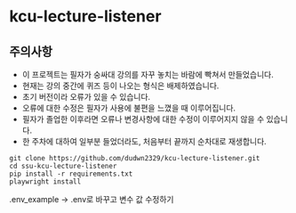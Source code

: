 # kcu-lecture-listener
## 주의사항
- 이 프로젝트는 필자가 숭싸대 강의를 자꾸 놓치는 바람에 빡쳐서 만들었습니다.  
- 현재는 강의 중간에 퀴즈 등이 나오는 형식은 배제하였습니다.  
- 초기 버전이라 오류가 있을 수 있습니다.  
- 오류에 대한 수정은 필자가 사용에 불편을 느꼈을 때 이루어집니다.  
- 필자가 졸업한 이후라면 오류나 변경사항에 대한 수정이 이루어지지 않을 수 있습니다.
- 한 주차에 대하여 일부분 들었더라도, 처음부터 끝까지 순차대로 재생합니다.


```
git clone https://github.com/dudwn2329/kcu-lecture-listener.git
cd ssu-kcu-lecture-listener   
pip install -r requirements.txt
playwright install
```

.env_example -> .env로 바꾸고 변수 값 수정하기
